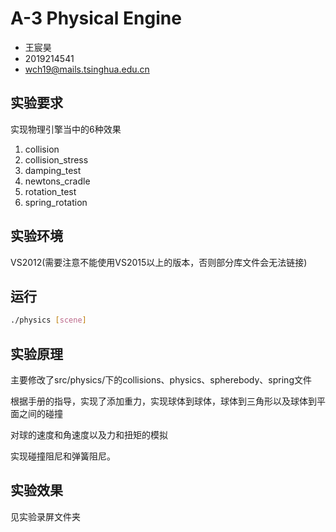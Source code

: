 # A-3  Physical Engine

- 王宸昊
- 2019214541
- wch19@mails.tsinghua.edu.cn

## 实验要求

实现物理引擎当中的6种效果

1. collision
2. collision_stress
3. damping_test
4. newtons_cradle
5. rotation_test
6. spring_rotation

## 实验环境

VS2012(需要注意不能使用VS2015以上的版本，否则部分库文件会无法链接)

## 运行

```bash
./physics [scene]
```

## 实验原理

主要修改了src/physics/下的collisions、physics、spherebody、spring文件

根据手册的指导，实现了添加重力，实现球体到球体，球体到三角形以及球体到平面之间的碰撞

对球的速度和角速度以及力和扭矩的模拟

实现碰撞阻尼和弹簧阻尼。

## 实验效果

见实验录屏文件夹
